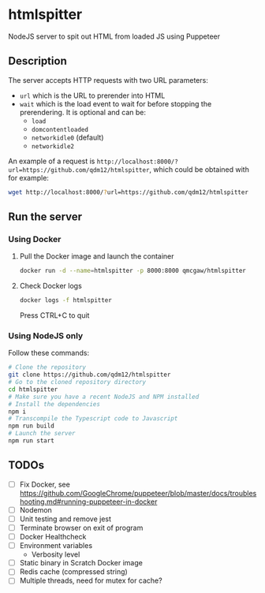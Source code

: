 # htmlspitter

NodeJS server to spit out HTML from loaded JS using Puppeteer

## Description

The server accepts HTTP requests with two URL parameters:
- `url` which is the URL to prerender into HTML
- `wait` which is the load event to wait for before stopping the prerendering. It is optional and can be:
    - `load`
    - `domcontentloaded`
    - `networkidle0` (default)
    - `networkidle2`

An example of a request is `http://localhost:8000/?url=https://github.com/qdm12/htmlspitter`, which could be obtained with for example:

```sh
wget http://localhost:8000/?url=https://github.com/qdm12/htmlspitter
```

## Run the server

### Using Docker

1. Pull the Docker image and launch the container

    ```sh
    docker run -d --name=htmlspitter -p 8000:8000 qmcgaw/htmlspitter
    ```

1. Check Docker logs

    ```sh
    docker logs -f htmlspitter
    ```

    Press CTRL+C to quit

### Using NodeJS only

Follow these commands:

```sh
# Clone the repository
git clone https://github.com/qdm12/htmlspitter
# Go to the cloned repository directory
cd htmlspitter
# Make sure you have a recent NodeJS and NPM installed
# Install the dependencies
npm i
# Transcompile the Typescript code to Javascript
npm run build
# Launch the server
npm run start
```

## TODOs

- [ ] Fix Docker, see https://github.com/GoogleChrome/puppeteer/blob/master/docs/troubleshooting.md#running-puppeteer-in-docker
- [ ] Nodemon
- [ ] Unit testing and remove jest
- [ ] Terminate browser on exit of program
- [ ] Docker Healthcheck
- [ ] Environment variables
    - Verbosity level
- [ ] Static binary in Scratch Docker image
- [ ] Redis cache (compressed string)
- [ ] Multiple threads, need for mutex for cache?